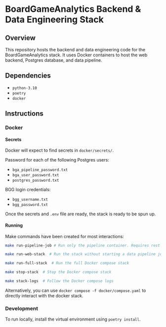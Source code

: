 # BoardGameAnalytics Backend & Data Engineering Stack

## Overview

This repository hosts the backend and data engineering code for the BoardGameAnalytics stack. It uses Docker containers
to host the web backend, Postgres database, and data pipeline.

## Dependencies

- `python-3.10`
- `poetry`
- `docker`

## Instructions

### Docker

#### Secrets
Docker will expect to find secrets in `docker/secrets/`.

Password for each of the following Postgres users:

- `bga_pipeline_password.txt`
- `bga_user_password.txt`
- `postgres_password.txt`

BGG login credentials:

- `bgg_username.txt`
- `bgg_password.txt`

Once the secrets and `.env` file are ready, the stack is ready to be spun up.

#### Running

Make commands have been created for most interactions:

```bash
make run-pipeline-job # Run only the pipeline container. Requires rest of stack to be up already

make run-web-stack  # Run the stack without starting a data pipeline job

make run-full-stack  # Run the full Docker compose stack

make stop-stack  # Stop the Docker compose stack

make stack-logs  # Follow the Docker compose logs
```

Alternatively, you can use `docker compose -f docker/compose.yaml` to directly interact with the docker stack. 


### Development

To run locally, install the virtual environment using `poetry install`.
